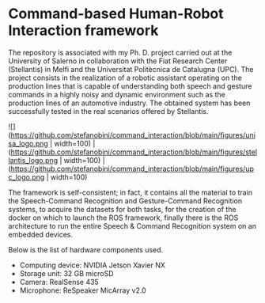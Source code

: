 # Command-based Human-Robot Interaction framework
The repository is associated with my Ph. D. project carried out at the University of Salerno in collaboration with the Fiat Research Center (Stellantis) in Melfi and the Universitat Politècnica de Catalugna (UPC). The project consists in the realization of a robotic assistant operating on the production lines that is capable of understanding both speech and gesture commands in a highly noisy and dynamic environment such as the production lines of an automotive industry.
The obtained system has been successfully tested in the real scenarios offered by Stellantis.

![](https://github.com/stefanobini/command_interaction/blob/main/figures/unisa_logo.png | width=100) | (https://github.com/stefanobini/command_interaction/blob/main/figures/stellantis_logo.png | width=100) | (https://github.com/stefanobini/command_interaction/blob/main/figures/upc_logo.png | width=100)

The framework is self-consistent; in fact, it contains all the material to train the Speech-Command Recognition and Gesture-Command Recognition systems, to acquire the datasets for both tasks, for the creation of the docker on which to launch the ROS framework, finally there is the ROS architecture to run the entire Speech & Command Recognition system on an embedded devices.

Below is the list of hardware components used.
- Computing device: NVIDIA Jetson Xavier NX
- Storage unit: 32 GB microSD
- Camera: RealSense 435
- Microphone: ReSpeaker MicArray v2.0